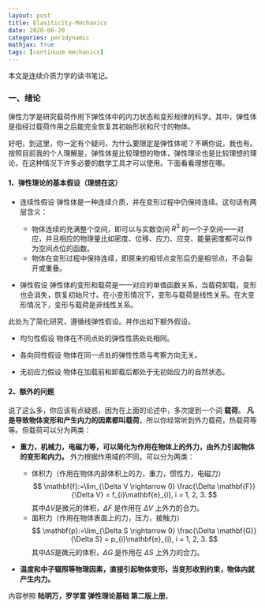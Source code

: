 ```yaml
---
layout: post
title: Elasiticity-Mechanics
date: 2020-06-20
categories: peridynamic
mathjax: true
tags: [continuum mechanics]
---
```

本文是连续介质力学的读书笔记。
<!--more-->
### 一、绪论
弹性力学是研究载荷作用下弹性体中的内力状态和变形规律的科学。其中，弹性体是指经过载荷作用之后能完全恢复其初始形状和尺寸的物体。

好吧，到这里，你一定有个疑问，为什么要限定是弹性体呢？不瞒你说，我也有。按照目前我的个人理解是，弹性体是比较理想的物体，弹性理论也是比较理想的理论，在这种情况下许多必要的数学工具才可以使用。下面看看理想在哪。

#### 1、弹性理论的基本假设（理想在这）

- 连续性假设
弹性体是一种连续介质，并在变形过程中仍保持连续。这句话有两层含义：
   - 物体连续的充满整个空间，即可以与实数空间 $R^3$ 的一个子空间一一对应，并且相应的物理量比如密度、位移、应力、应变、能量密度都可以作为空间点位的函数。
   - 物体在变形过程中保持连续，即原来的相邻点变形后仍是相邻点，不会裂开或重叠。

- 弹性假设
弹性体的变形和载荷是一一对应的单值函数关系，当载荷卸载，变形也会消失，恢复初始尺寸。在小变形情况下，变形与载荷是线性关系。在大变形情况下，变形与载荷是非线性关系。

此处为了简化研究，遵循线弹性假设。并作出如下额外假设。
- 均匀性假设
物体在不同点处的弹性性质处处相同。

- 各向同性假设
物体在同一点处的弹性性质与考察方向无关。

- 无初应力假设
物体在加载前和卸载后都处于无初始应力的自然状态。

#### 2、额外的问题
说了这么多，你应该有点疑惑，因为在上面的论述中，多次提到一个词 **载荷**。
**凡是导致物体变形和产生内力的因素都叫载荷**，所以你经常听到外力载荷，热载荷等等。但载荷可以分为两类：
- **重力，机械力，电磁力等，可以简化为作用在物体上的外力，由外力引起物体的变形和内力。**
外力根据作用域的不同，可以分为两类：
   - 体积力（作用在物体内部体积上的力，重力，惯性力，电磁力）
      $$
         \mathbf{f}:=\lim_{\Delta V \rightarrow 0} \frac{\Delta \mathbf{F}}{\Delta V} = f_{i}\mathbf{e}_{i}, i = 1, 2, 3.
      $$
      其中$\Delta V$是微元的体积，$\Delta F$ 是作用在 $\Delta V$ 上外力的合力。
   - 面积力（作用在物体表面上的力，压力，接触力）
      $$
         \mathbf{p}:=\lim_{\Delta S \rightarrow 0} \frac{\Delta \mathbf{G}}{\Delta S} = p_{i}\mathbf{e}_{i}, i = 1, 2, 3.
      $$
      其中$\Delta S$是微元的体积，$\Delta G$ 是作用在 $\Delta S$ 上外力的合力。


- **温度和中子辐照等物理因素，直接引起物体变形，当变形收到约束，物体内就产生内力。**

内容参照 **陆明万，罗学富  弹性理论基础 第二版上册**。
